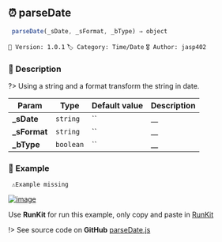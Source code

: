 ## ⏰ parseDate 

```javascript
 parseDate(_sDate, _sFormat, _bType) ⇒ object 
``` 


`📢 Version: 1.0.1`  `🏷️ Category: Time/Date` `🎖️ Author: jasp402` 

### 📝 Description 


?> Using a string and a format transform the string in date. 


| Param | Type | Default value | Description |
| --- | --- | --- | --- |
| **_sDate** | `string` | `` | __ | 
| **_sFormat** | `string` | `` | __ | 
| **_bType** | `boolean` | `` | __ | 



### 🧪 Example 


``` 
 ⚠️Example missing 
```




[![image](https://user-images.githubusercontent.com/8978470/89190058-8603d500-d566-11ea-914f-284448e5a1b6.png)](https://npm.runkit.com/js-packtools) 
 
Use **RunKit** for run this example, only copy and paste in [RunKit](https://npm.runkit.com/js-packtools)


!> See source code on **GitHub** [parseDate.js](https://github.com/jasp402/js-packtools/blob/master/lib/parseDate.js) 

